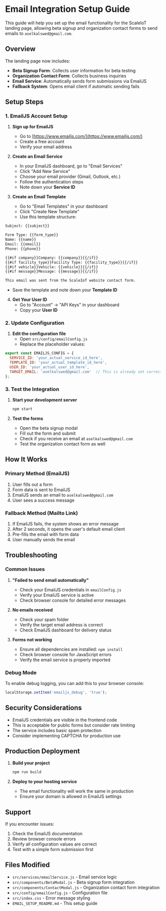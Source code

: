 # Email Integration Setup Guide

This guide will help you set up the email functionality for the ScaleIoT landing page, allowing beta signup and organization contact forms to send emails to `aselkalswed@gmail.com`.

## Overview

The landing page now includes:
- **Beta Signup Form**: Collects user information for beta testing
- **Organization Contact Form**: Collects business inquiries
- **Email Service**: Automatically sends form submissions via EmailJS
- **Fallback System**: Opens email client if automatic sending fails

## Setup Steps

### 1. EmailJS Account Setup

1. **Sign up for EmailJS**
   - Go to [https://www.emailjs.com/](https://www.emailjs.com/)
   - Create a free account
   - Verify your email address

2. **Create an Email Service**
   - In your EmailJS dashboard, go to "Email Services"
   - Click "Add New Service"
   - Choose your email provider (Gmail, Outlook, etc.)
   - Follow the authentication steps
   - Note down your **Service ID**

3. **Create an Email Template**
   - Go to "Email Templates" in your dashboard
   - Click "Create New Template"
   - Use this template structure:

```html
Subject: {{subject}}

Form Type: {{form_type}}
Name: {{name}}
Email: {{email}}
Phone: {{phone}}

{{#if company}}Company: {{company}}{{/if}}
{{#if facility_type}}Facility Type: {{facility_type}}{{/if}}
{{#if vehicle}}Vehicle: {{vehicle}}{{/if}}
{{#if message}}Message: {{message}}{{/if}}

This email was sent from the ScaleIoT website contact form.
```

   - Save the template and note down your **Template ID**

4. **Get Your User ID**
   - Go to "Account" → "API Keys" in your dashboard
   - Copy your **User ID**

### 2. Update Configuration

1. **Edit the configuration file**
   - Open `src/config/emailConfig.js`
   - Replace the placeholder values:

```javascript
export const EMAILJS_CONFIG = {
  SERVICE_ID: 'your_actual_service_id_here',
  TEMPLATE_ID: 'your_actual_template_id_here',
  USER_ID: 'your_actual_user_id_here',
  TARGET_EMAIL: 'aselkalswed@gmail.com'  // This is already set correctly
};
```

### 3. Test the Integration

1. **Start your development server**
   ```bash
   npm start
   ```

2. **Test the forms**
   - Open the beta signup modal
   - Fill out the form and submit
   - Check if you receive an email at `aselkalswed@gmail.com`
   - Test the organization contact form as well

## How It Works

### Primary Method (EmailJS)
1. User fills out a form
2. Form data is sent to EmailJS
3. EmailJS sends an email to `aselkalswed@gmail.com`
4. User sees a success message

### Fallback Method (Mailto Link)
1. If EmailJS fails, the system shows an error message
2. After 2 seconds, it opens the user's default email client
3. Pre-fills the email with form data
4. User manually sends the email

## Troubleshooting

### Common Issues

1. **"Failed to send email automatically"**
   - Check your EmailJS credentials in `emailConfig.js`
   - Verify your EmailJS service is active
   - Check browser console for detailed error messages

2. **No emails received**
   - Check your spam folder
   - Verify the target email address is correct
   - Check EmailJS dashboard for delivery status

3. **Forms not working**
   - Ensure all dependencies are installed: `npm install`
   - Check browser console for JavaScript errors
   - Verify the email service is properly imported

### Debug Mode

To enable debug logging, you can add this to your browser console:
```javascript
localStorage.setItem('emailjs_debug', 'true');
```

## Security Considerations

- EmailJS credentials are visible in the frontend code
- This is acceptable for public forms but consider rate limiting
- The service includes basic spam protection
- Consider implementing CAPTCHA for production use

## Production Deployment

1. **Build your project**
   ```bash
   npm run build
   ```

2. **Deploy to your hosting service**
   - The email functionality will work the same in production
   - Ensure your domain is allowed in EmailJS settings

## Support

If you encounter issues:
1. Check the EmailJS documentation
2. Review browser console errors
3. Verify all configuration values are correct
4. Test with a simple form submission first

## Files Modified

- `src/services/emailService.js` - Email service logic
- `src/components/BetaModal.js` - Beta signup form integration
- `src/components/ContactModal.js` - Organization contact form integration
- `src/config/emailConfig.js` - Configuration file
- `src/index.css` - Error message styling
- `EMAIL_SETUP_README.md` - This setup guide

